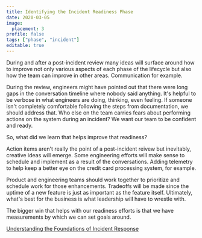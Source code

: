 ```yaml
---
title: Identifying the Incident Readiness Phase
date: 2020-03-05
image:
  placement: 3
profile: false
tags: ["phase", "incident"]
editable: true
---
```


During and after a post-incident review many ideas will surface around how to improve not only various aspects of each phase of the lifecycle but also how the team can improve in other areas. Communication for example. 

During the review, engineers might have pointed out that there were long gaps in the conversation timeline where nobody said anything. It's helpful to be verbose in what engineers are doing, thinking, even feeling. If someone isn't completely comfortable following the steps from documentation, we should address that. Who else on the team carries fears about performing actions on the system during an incident? We want our team to be confident and ready.

So, what did we learn that helps improve that readiness? 

Action items aren't really the point of a post-incident reivew but inevitably, creative ideas will emerge. Some engineering efforts will make sense to schedule and implement as a result of the conversations. Adding telemetry to help keep a better eye on the credit card processing system, for example.

Product and engineering teams should work together to prioritize and schedule work for those enhancements. Tradeoffs will be made since the uptime of a new feature is just as important as the feature itself. Ultimately, what's best for the business is what leadership will have to wrestle with.

The bigger win that helps with our readiness efforts is that we have measurements by which we can set goals around.

[Understanding the Foundations of Incident Response](/post/understanding-the-foundations-of-incident-response/)